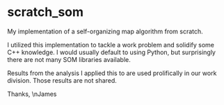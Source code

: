 # scratch_som
My implementation of a self-organizing map algorithm from scratch.

I utilized this implementation to tackle a work problem and solidify some C++ knowledge. I would usually default to using Python, but surprisingly there are not many SOM libraries available. 

Results from the analysis I applied this to are used prolifically in our work division. Those results are not shared.

Thanks, 
\nJames
